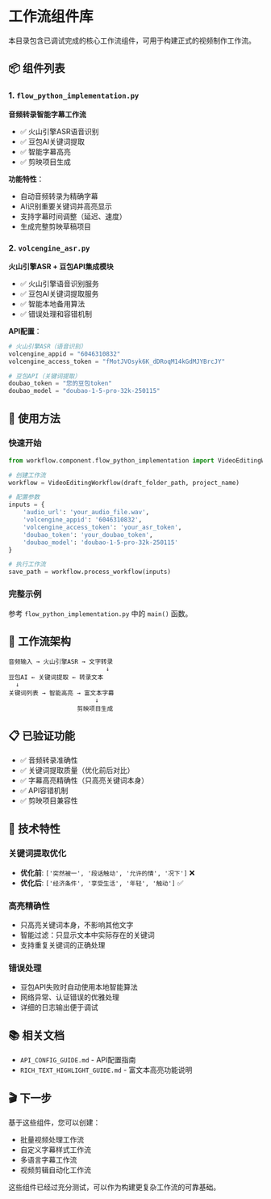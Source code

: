 # 工作流组件库

本目录包含已调试完成的核心工作流组件，可用于构建正式的视频制作工作流。

## 📦 组件列表

### 1. `flow_python_implementation.py`
**音频转录智能字幕工作流**

- ✅ 火山引擎ASR语音识别
- ✅ 豆包AI关键词提取
- ✅ 智能字幕高亮
- ✅ 剪映项目生成

**功能特性**：
- 自动音频转录为精确字幕
- AI识别重要关键词并高亮显示
- 支持字幕时间调整（延迟、速度）
- 生成完整剪映草稿项目

### 2. `volcengine_asr.py`
**火山引擎ASR + 豆包API集成模块**

- ✅ 火山引擎语音识别服务
- ✅ 豆包AI关键词提取服务
- ✅ 智能本地备用算法
- ✅ 错误处理和容错机制

**API配置**：
```python
# 火山引擎ASR（语音识别）
volcengine_appid = "6046310832"
volcengine_access_token = "fMotJVOsyk6K_dDRoqM14kGdMJYBrcJY"

# 豆包API（关键词提取）
doubao_token = "您的豆包token"
doubao_model = "doubao-1-5-pro-32k-250115"
```

## 🚀 使用方法

### 快速开始
```python
from workflow.component.flow_python_implementation import VideoEditingWorkflow

# 创建工作流
workflow = VideoEditingWorkflow(draft_folder_path, project_name)

# 配置参数
inputs = {
    'audio_url': 'your_audio_file.wav',
    'volcengine_appid': '6046310832',
    'volcengine_access_token': 'your_asr_token',
    'doubao_token': 'your_doubao_token',
    'doubao_model': 'doubao-1-5-pro-32k-250115'
}

# 执行工作流
save_path = workflow.process_workflow(inputs)
```

### 完整示例
参考 `flow_python_implementation.py` 中的 `main()` 函数。

## 🎯 工作流架构

```
音频输入 → 火山引擎ASR → 文字转录
                           ↓
豆包AI ← 关键词提取 ← 转录文本
  ↓
关键词列表 → 智能高亮 → 富文本字幕
                        ↓
                   剪映项目生成
```

## 📋 已验证功能

- ✅ 音频转录准确性
- ✅ 关键词提取质量（优化前后对比）
- ✅ 字幕高亮精确性（只高亮关键词本身）
- ✅ API容错机制
- ✅ 剪映项目兼容性

## 🔧 技术特性

### 关键词提取优化
- **优化前**: `['突然被一', '段话触动', '允许的情', '况下']` ❌
- **优化后**: `['经济条件', '享受生活', '年轻', '触动']` ✅

### 高亮精确性
- 只高亮关键词本身，不影响其他文字
- 智能过滤：只显示文本中实际存在的关键词
- 支持重复关键词的正确处理

### 错误处理
- 豆包API失败时自动使用本地智能算法
- 网络异常、认证错误的优雅处理
- 详细的日志输出便于调试

## 📚 相关文档

- `API_CONFIG_GUIDE.md` - API配置指南
- `RICH_TEXT_HIGHLIGHT_GUIDE.md` - 富文本高亮功能说明

## 🎬 下一步

基于这些组件，您可以创建：
- 批量视频处理工作流
- 自定义字幕样式工作流  
- 多语言字幕工作流
- 视频剪辑自动化工作流

这些组件已经过充分测试，可以作为构建更复杂工作流的可靠基础。


